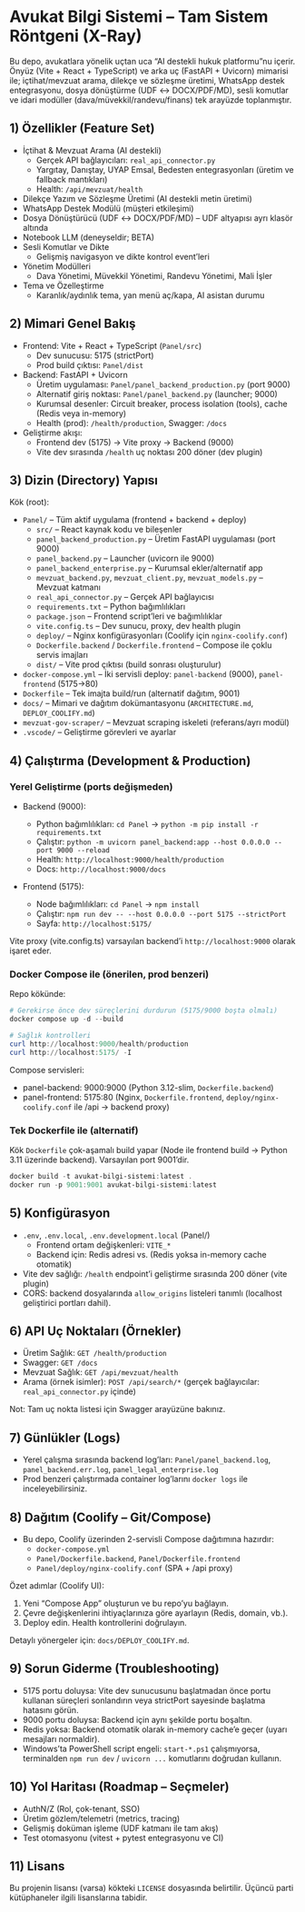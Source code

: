 # Avukat Bilgi Sistemi – Tam Sistem Röntgeni (X-Ray)

Bu depo, avukatlara yönelik uçtan uca “AI destekli hukuk platformu”nu içerir. Önyüz (Vite + React + TypeScript) ve arka uç (FastAPI + Uvicorn) mimarisi ile; içtihat/mevzuat arama, dilekçe ve sözleşme üretimi, WhatsApp destek entegrasyonu, dosya dönüştürme (UDF ↔ DOCX/PDF/MD), sesli komutlar ve idari modüller (dava/müvekkil/randevu/finans) tek arayüzde toplanmıştır.

## 1) Özellikler (Feature Set)

- İçtihat & Mevzuat Arama (AI destekli)
  - Gerçek API bağlayıcıları: `real_api_connector.py`
  - Yargıtay, Danıştay, UYAP Emsal, Bedesten entegrasyonları (üretim ve fallback mantıkları)
  - Health: `/api/mevzuat/health`
- Dilekçe Yazım ve Sözleşme Üretimi (AI destekli metin üretimi)
- WhatsApp Destek Modülü (müşteri etkileşimi)
- Dosya Dönüştürücü (UDF ↔ DOCX/PDF/MD) – UDF altyapısı ayrı klasör altında
- Notebook LLM (deneyseldir; BETA)
- Sesli Komutlar ve Dikte
  - Gelişmiş navigasyon ve dikte kontrol event’leri
- Yönetim Modülleri
  - Dava Yönetimi, Müvekkil Yönetimi, Randevu Yönetimi, Mali İşler
- Tema ve Özelleştirme
  - Karanlık/aydınlık tema, yan menü aç/kapa, AI asistan durumu

## 2) Mimari Genel Bakış

- Frontend: Vite + React + TypeScript (`Panel/src`)
  - Dev sunucusu: 5175 (strictPort)
  - Prod build çıktısı: `Panel/dist`
- Backend: FastAPI + Uvicorn
  - Üretim uygulaması: `Panel/panel_backend_production.py` (port 9000)
  - Alternatif giriş noktası: `Panel/panel_backend.py` (launcher; 9000)
  - Kurumsal desenler: Circuit breaker, process isolation (tools), cache (Redis veya in-memory)
  - Health (prod): `/health/production`, Swagger: `/docs`
- Geliştirme akışı:
  - Frontend dev (5175) → Vite proxy → Backend (9000)
  - Vite dev sırasında `/health` uç noktası 200 döner (dev plugin)

## 3) Dizin (Directory) Yapısı

Kök (root):

- `Panel/` – Tüm aktif uygulama (frontend + backend + deploy)
  - `src/` – React kaynak kodu ve bileşenler
  - `panel_backend_production.py` – Üretim FastAPI uygulaması (port 9000)
  - `panel_backend.py` – Launcher (uvicorn ile 9000)
  - `panel_backend_enterprise.py` – Kurumsal ekler/alternatif app
  - `mevzuat_backend.py`, `mevzuat_client.py`, `mevzuat_models.py` – Mevzuat katmanı
  - `real_api_connector.py` – Gerçek API bağlayıcısı
  - `requirements.txt` – Python bağımlılıkları
  - `package.json` – Frontend script’leri ve bağımlılıklar
  - `vite.config.ts` – Dev sunucu, proxy, dev health plugin
  - `deploy/` – Nginx konfigürasyonları (Coolify için `nginx-coolify.conf`)
  - `Dockerfile.backend` / `Dockerfile.frontend` – Compose ile çoklu servis imajları
  - `dist/` – Vite prod çıktısı (build sonrası oluşturulur)
- `docker-compose.yml` – İki servisli deploy: `panel-backend` (9000), `panel-frontend` (5175→80)
- `Dockerfile` – Tek imajta build/run (alternatif dağıtım, 9001)
- `docs/` – Mimari ve dağıtım dokümantasyonu (`ARCHITECTURE.md`, `DEPLOY_COOLIFY.md`)
- `mevzuat-gov-scraper/` – Mevzuat scraping iskeleti (referans/ayrı modül)
- `.vscode/` – Geliştirme görevleri ve ayarlar

## 4) Çalıştırma (Development & Production)

### Yerel Geliştirme (ports değişmeden)

- Backend (9000):
  - Python bağımlılıkları: `cd Panel` → `python -m pip install -r requirements.txt`
  - Çalıştır: `python -m uvicorn panel_backend:app --host 0.0.0.0 --port 9000 --reload`
  - Health: `http://localhost:9000/health/production`
  - Docs: `http://localhost:9000/docs`

- Frontend (5175):
  - Node bağımlılıkları: `cd Panel` → `npm install`
  - Çalıştır: `npm run dev -- --host 0.0.0.0 --port 5175 --strictPort`
  - Sayfa: `http://localhost:5175/`

Vite proxy (vite.config.ts) varsayılan backend’i `http://localhost:9000` olarak işaret eder.

### Docker Compose ile (önerilen, prod benzeri)

Repo kökünde:

```powershell
# Gerekirse önce dev süreçlerini durdurun (5175/9000 boşta olmalı)
docker compose up -d --build

# Sağlık kontrolleri
curl http://localhost:9000/health/production
curl http://localhost:5175/ -I
```

Compose servisleri:

- panel-backend: 9000:9000 (Python 3.12-slim, `Dockerfile.backend`)
- panel-frontend: 5175:80 (Nginx, `Dockerfile.frontend`, `deploy/nginx-coolify.conf` ile /api → backend proxy)


### Tek Dockerfile ile (alternatif)

Kök `Dockerfile` çok-aşamalı build yapar (Node ile frontend build → Python 3.11 üzerinde backend). Varsayılan port 9001’dir.

```powershell
docker build -t avukat-bilgi-sistemi:latest .
docker run -p 9001:9001 avukat-bilgi-sistemi:latest
```

## 5) Konfigürasyon

- `.env`, `.env.local`, `.env.development.local` (Panel/)
  - Frontend ortam değişkenleri: `VITE_*`
  - Backend için: Redis adresi vs. (Redis yoksa in-memory cache otomatik)
- Vite dev sağlığı: `/health` endpoint’i geliştirme sırasında 200 döner (vite plugin)
- CORS: backend dosyalarında `allow_origins` listeleri tanımlı (localhost geliştirici portları dahil).

## 6) API Uç Noktaları (Örnekler)

- Üretim Sağlık: `GET /health/production`
- Swagger: `GET /docs`
- Mevzuat Sağlık: `GET /api/mevzuat/health`
- Arama (örnek isimler): `POST /api/search/*` (gerçek bağlayıcılar: `real_api_connector.py` içinde)

Not: Tam uç nokta listesi için Swagger arayüzüne bakınız.

## 7) Günlükler (Logs)

- Yerel çalışma sırasında backend log’ları: `Panel/panel_backend.log`, `panel_backend.err.log`, `panel_legal_enterprise.log`
- Prod benzeri çalıştırmada container log’larını `docker logs` ile inceleyebilirsiniz.

## 8) Dağıtım (Coolify – Git/Compose)

- Bu depo, Coolify üzerinden 2-servisli Compose dağıtımına hazırdır:
  - `docker-compose.yml`
  - `Panel/Dockerfile.backend`, `Panel/Dockerfile.frontend`
  - `Panel/deploy/nginx-coolify.conf` (SPA + /api proxy)

Özet adımlar (Coolify UI):
 
1. Yeni “Compose App” oluşturun ve bu repo’yu bağlayın.
2. Çevre değişkenlerini ihtiyaçlarınıza göre ayarlayın (Redis, domain, vb.).
3. Deploy edin. Health kontrollerini doğrulayın.

Detaylı yönergeler için: `docs/DEPLOY_COOLIFY.md`.

## 9) Sorun Giderme (Troubleshooting)

- 5175 portu doluysa: Vite dev sunucusunu başlatmadan önce portu kullanan süreçleri sonlandırın veya strictPort sayesinde başlatma hatasını görün.
- 9000 portu doluysa: Backend için aynı şekilde portu boşaltın.
- Redis yoksa: Backend otomatik olarak in-memory cache’e geçer (uyarı mesajları normaldir).
- Windows’ta PowerShell script engeli: `start-*.ps1` çalışmıyorsa, terminalden `npm run dev` / `uvicorn ...` komutlarını doğrudan kullanın.

## 10) Yol Haritası (Roadmap – Seçmeler)

- AuthN/Z (Rol, çok-tenant, SSO)
- Üretim gözlem/telemetri (metrics, tracing)
- Gelişmiş doküman işleme (UDF katmanı ile tam akış)
- Test otomasyonu (vitest + pytest entegrasyonu ve CI)

## 11) Lisans

Bu projenin lisansı (varsa) kökteki `LICENSE` dosyasında belirtilir. Üçüncü parti kütüphaneler ilgili lisanslarına tabidir.
